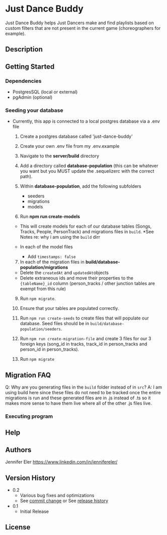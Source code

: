 # Just Dance Buddy

Just Dance Buddy helps Just Dancers make and find playlists based on custom filters that are not present in the current game (choreographers for example).

## Description

<!-- An in-depth paragraph about your project and overview of use. -->

## Getting Started

### Dependencies

- PostgresSQL (local or external)
- pgAdmin (optional)

### Seeding your database

- Currently, this app is connected to a local postgres database via a .env file

  1. Create a postgres database called 'just-dance-buddy'

  2. Create your own .env file from my .env.example

  3. Navigate to the **server/build** directory

  4. Add a directory called **database-population** (this can be whatever you want but you MUST update the .sequelizerc with the correct path).

  5. Within **database-population**, add the following subfolders

     - seeders
     - migrations
     - models

  6. Run **npm run create-models**

  - This will create models for each of our database tables (Songs, Tracks, People, PersonTrack) and migrations files in `build`. \*See Notes re: why i am using the `build` dirr

  - In each of the model files
    - Add `timestamps: false`

  7. In each of the migration files in **build/database-population/migrations**

  - Delete the `createdAt` and `updatedAt`objects
  - Delete extraneous ids and move their properties to the `{tableName}_id` column (person_tracks / other junction tables are exempt from this rule)

  9. Run `npm migrate`.

  10. Ensure that your tables are populated correctly.

  11. Run `npm run create-seeds` to create files that will populate our database. Seed files should be in `build/database-population/seeders`.

  12. Run `npm run create-migration-file` and create 3 files for our 3 foreign keys (song_id in tracks, track_id in person_tracks and person_id in person_tracks).

  13. Run `npm migrate`

## Migration FAQ

Q: Why are you generating files in the `build` folder instead of in `src`?
A: I am using build here since these files do not need to be tracked once the entire migrations is run and these generated files are in .js instead of .ts so it makes more sense to have them live where all of the other .js files live.

### Executing program

<!-- - How to run the program
- Step-by-step bullets

```
code blocks for commands
``` -->

## Help

<!-- Any advise for common problems or issues. -->

<!-- ```
command to run if program contains helper info
``` -->

## Authors

Jennifer Eler
https://www.linkedin.com/in/jennifereler/

## Version History

- 0.2
  - Various bug fixes and optimizations
  - See [commit change]() or See [release history]()
- 0.1
  - Initial Release

## License

